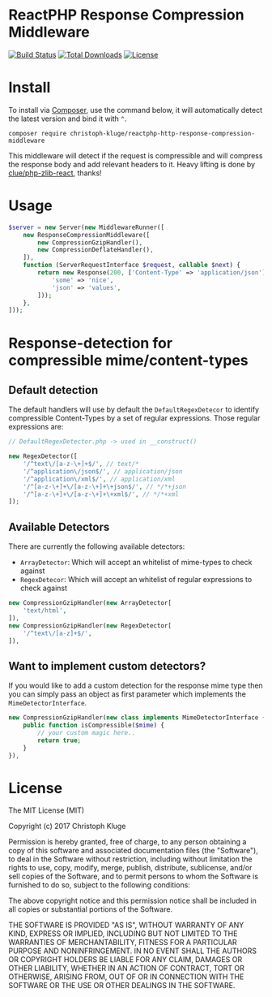 # ReactPHP Response Compression Middleware

[![Build Status](https://travis-ci.org/christoph-kluge/reactphp-http-response-compression-middleware.svg?branch=master)](https://travis-ci.org/christoph-kluge/reactphp-http-response-compression-middleware)
[![Total Downloads](https://poser.pugx.org/christoph-kluge/reactphp-http-response-compression-middleware/downloads)](https://packagist.org/packages/christoph-kluge/reactphp-http-response-compression-middleware)
[![License](https://poser.pugx.org/christoph-kluge/reactphp-http-response-compression-middleware/license)](https://packagist.org/packages/christoph-kluge/reactphp-http-response-compression-middleware)

# Install

To install via [Composer](http://getcomposer.org/), use the command below, it will automatically detect the latest version and bind it with `^`.

```
composer require christoph-kluge/reactphp-http-response-compression-middleware
```

This middleware will detect if the request is compressible and will compress the response body and add relevant headers to it. Heavy lifting is done by [clue/php-zlib-react](https://github.com/clue/php-zlib-react), thanks!

# Usage

```php
$server = new Server(new MiddlewareRunner([
    new ResponseCompressionMiddleware([
        new CompressionGzipHandler(),
        new CompressionDeflateHandler(),
    ]),
    function (ServerRequestInterface $request, callable $next) {
        return new Response(200, ['Content-Type' => 'application/json'], json_encode([
            'some' => 'nice',
            'json' => 'values',
        ]));
    },
]));
```

# Response-detection for compressible mime/content-types

## Default detection

The default handlers will use by default the `DefaultRegexDetecor` to identify compressible Content-Types by a set of regular expressions. Those regular expressions are:

```php
// DefaultRegexDetector.php -> used in __construct()

new RegexDetector([
    '/^text\/[a-z-\+]+$/', // text/*
    '/^application\/json$/', // application/json
    '/^application\/xml$/', // application/xml
    '/^[a-z-\+]+\/[a-z-\+]+\+json$/', // */*+json
    '/^[a-z-\+]+\/[a-z-\+]+\+xml$/', // */*+xml
]);
```

## Available Detectors

There are currently the following available detectors:

* `ArrayDetector`: Which will accept an whitelist of mime-types to check against
* `RegexDetecor`: Which will accept an whitelist of regular expressions to check against

```php
new CompressionGzipHandler(new ArrayDetector[
    'text/html',
]),
new CompressionGzipHandler(new RegexDetector[
    '/^text\/[a-z]+$/',
]),
```

## Want to implement custom detectors?

If you would like to add a custom detection for the response mime type then you can simply pass an object as first parameter which implements the `MimeDetectorInterface`.

```php
new CompressionGzipHandler(new class implements MimeDetectorInterface {
    public function isCompressible($mime) {
        // your custom magic here..
        return true;
    }
}),

```

# License

The MIT License (MIT)

Copyright (c) 2017 Christoph Kluge

Permission is hereby granted, free of charge, to any person obtaining a copy
of this software and associated documentation files (the "Software"), to deal
in the Software without restriction, including without limitation the rights
to use, copy, modify, merge, publish, distribute, sublicense, and/or sell
copies of the Software, and to permit persons to whom the Software is
furnished to do so, subject to the following conditions:

The above copyright notice and this permission notice shall be included in all
copies or substantial portions of the Software.

THE SOFTWARE IS PROVIDED "AS IS", WITHOUT WARRANTY OF ANY KIND, EXPRESS OR
IMPLIED, INCLUDING BUT NOT LIMITED TO THE WARRANTIES OF MERCHANTABILITY,
FITNESS FOR A PARTICULAR PURPOSE AND NONINFRINGEMENT. IN NO EVENT SHALL THE
AUTHORS OR COPYRIGHT HOLDERS BE LIABLE FOR ANY CLAIM, DAMAGES OR OTHER
LIABILITY, WHETHER IN AN ACTION OF CONTRACT, TORT OR OTHERWISE, ARISING FROM,
OUT OF OR IN CONNECTION WITH THE SOFTWARE OR THE USE OR OTHER DEALINGS IN THE
SOFTWARE.
